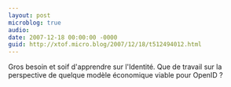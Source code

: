 ```yaml
---
layout: post
microblog: true
audio: 
date: 2007-12-18 00:00:00 -0000
guid: http://xtof.micro.blog/2007/12/18/t512494012.html
---
```

Gros besoin et soif d'apprendre sur l'Identité. Que de travail sur la perspective de quelque modèle économique viable pour OpenID ?
